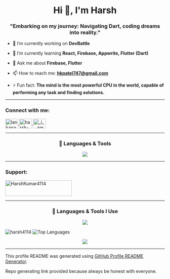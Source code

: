 <h1 align="center">Hi 👋, I'm Harsh</h1>
<h3 align="center">"Embarking on my journey: Navigating Dart, coding dreams into reality."</h3>





- 🔭 I’m currently working on **DevBattle**

- 🌱 I’m currently learning **React, Firebase, Appwrite, Flutter (Dart)**

- 💬 Ask me about **Firebase, Flutter**

- 📫 How to reach me: **hkpatel747@gmail.com**

- ⚡ Fun fact: **The mind is the most powerful CPU in the world, capable of performing any task and finding solutions.**
---
<h3 align="left">Connect with me:</h3>
<p align="left">
  <a href="https://twitter.com/lankapati_4114" target="blank">
    <img align="center" src="https://raw.githubusercontent.com/rahuldkjain/github-profile-readme-generator/master/src/images/icons/Social/twitter.svg" alt="lankapati_4114" height="30" width="40" />
  </a>
  <a href="https://linkedin.com/in/harsh-kumar" target="blank">
    <img align="center" src="https://raw.githubusercontent.com/rahuldkjain/github-profile-readme-generator/master/src/images/icons/Social/linked-in-alt.svg" alt="harsh-kumar" height="30" width="40" />
  </a>
  <a href="https://instagram.com/_i_._am._" target="blank">
    <img align="center" src="https://raw.githubusercontent.com/rahuldkjain/github-profile-readme-generator/master/src/images/icons/Social/instagram.svg" alt="_i_._am._" height="30" width="40" />
  </a>
</p>

---

<h3 align="center">🚀 Languages & Tools</h3>
<p align="center">
  <img src="https://skillicons.dev/icons?i=c,cpp,css,dart,figma,firebase,flutter,git,html,js,nodejs,python,react,reactnative,ts,appwrite" />
</p>


---

<h3 align="left">Support:</h3>
<p>
  <a href="https://www.buymeacoffee.com/HarshKumar4114">
    <img src="https://cdn.buymeacoffee.com/buttons/v2/default-yellow.png" height="50" width="210" alt="HarshKumar4114" />
  </a>
</p>

---
<h3 align="center">🚀 Languages & Tools I Use</h3>
<p align="center"> 
  <img src="https://skillicons.dev/icons?i=flutter,dart,firebase,js,html,css,react,java,python,mysql,git,github,vscode" />
</p>

<p >
  <img src="https://github-readme-stats.vercel.app/api?username=harsh4114&show_icons=true&locale=en&theme=radical" alt="harsh4114" />
  <img src="https://github-readme-stats.vercel.app/api/top-langs/?username=harsh4114&layout=compact&theme=onedark" alt="Top Languages" />
</p>
<p align="center">
  <img src="https://github-readme-activity-graph.vercel.app/graph?username=harsh4114&theme=react-dark&hide_border=true&area=true" />
</p>




--- 
<p align="left">This profile README was generated using <a href="https://rahuldkjain.github.io/gh-profile-readme-generator/" target="_blank">GitHub Profile README Generator</a>.</p>
<p align="left">Repo generating link provided because always be honest with everyone.</p>

